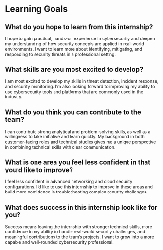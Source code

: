 # Learning Goals

## What do you hope to learn from this internship?
I hope to gain practical, hands-on experience in cybersecurity and deepen my understanding of how security concepts are applied in real-world environments. I want to learn more about identifying, mitigating, and responding to security threats in a professional setting.

## What skills are you most excited to develop?
I am most excited to develop my skills in threat detection, incident response, and security monitoring. I’m also looking forward to improving my ability to use cybersecurity tools and platforms that are commonly used in the industry.

## What do you think you can contribute to the team?
I can contribute strong analytical and problem-solving skills, as well as a willingness to take initiative and learn quickly. My background in both customer-facing roles and technical studies gives me a unique perspective in combining technical skills with clear communication.

## What is one area you feel less confident in that you’d like to improve?
I feel less confident in advanced networking and cloud security configurations. I’d like to use this internship to improve in these areas and build more confidence in troubleshooting complex security challenges.

## What does success in this internship look like for you?
Success means leaving the internship with stronger technical skills, more confidence in my ability to handle real-world security challenges, and meaningful contributions to the team’s projects. I want to grow into a more capable and well-rounded cybersecurity professional.
